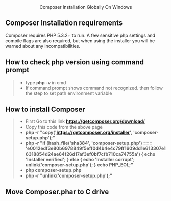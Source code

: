 <center>Composer Installation Globally On Windows</center>

## Composer Installation requirements
<p>Composer requires PHP 5.3.2+ to run. A few sensitive php settings and compile flags are also required, but when using the installer you will be warned about any incompatibilities.</p>

## How to check php version using command prompt
> - type **php -v** in cmd
> - If command prompt shows command not recognized. then follow the step to set path environment variable


## How to install Composer
> - First Go to this link **https://getcomposer.org/download/**
> - Copy this code from the above page
> - **php -r "copy('https://getcomposer.org/installer', 'composer-setup.php');"**<br>
> - **php -r "if (hash_file('sha384', 'composer-setup.php') === 'e0012edf3e80b6978849f5eff0d4b4e4c79ff1609dd1e613307e16318854d24ae64f26d17af3ef0bf7cfb710ca74755a') { echo 'Installer verified'; } else { echo 'Installer corrupt'; unlink('composer-setup.php'); } echo PHP_EOL;"**<br>
> - **php composer-setup.php**<br>
> - **php -r "unlink('composer-setup.php');"**


## Move Composer.phar to C drive